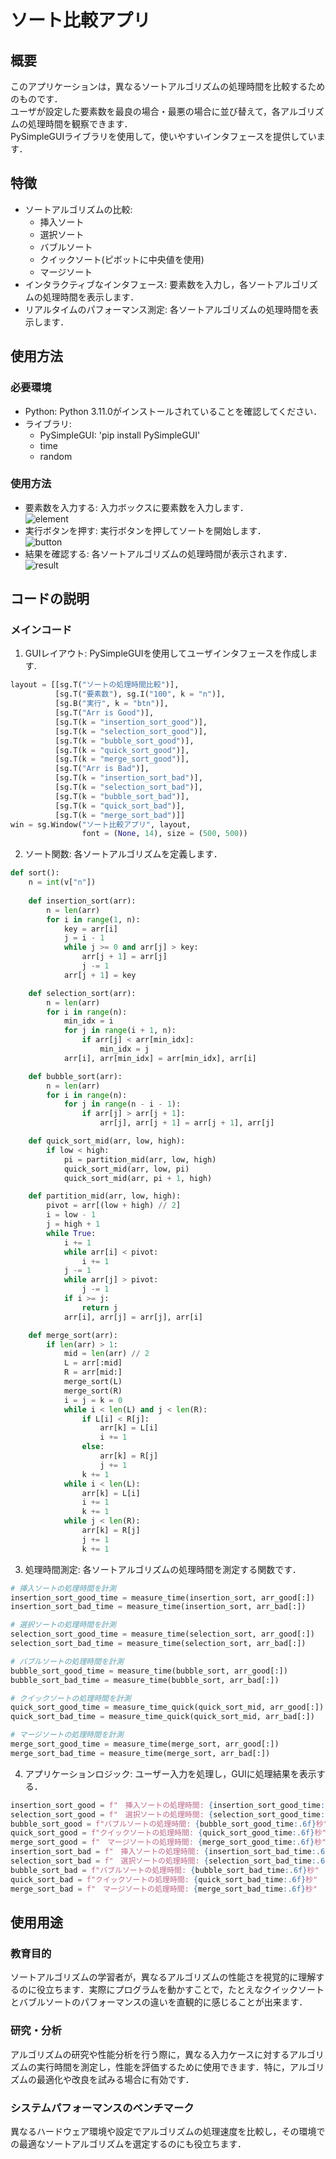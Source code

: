 # ソート比較アプリ

## 概要
このアプリケーションは，異なるソートアルゴリズムの処理時間を比較するためのものです．  
ユーザが設定した要素数を最良の場合・最悪の場合に並び替えて，各アルゴリズムの処理時間を観察できます．  
PySimpleGUIライブラリを使用して，使いやすいインタフェースを提供しています．

## 特徴
- ソートアルゴリズムの比較: 
  - 挿入ソート
  - 選択ソート
  - バブルソート
  - クイックソート(ピボットに中央値を使用)
  - マージソート
- インタラクティブなインタフェース: 要素数を入力し，各ソートアルゴリズムの処理時間を表示します．
- リアルタイムのパフォーマンス測定: 各ソートアルゴリズムの処理時間を表示します．

## 使用方法
### 必要環境
- Python: Python 3.11.0がインストールされていることを確認してください．
- ライブラリ:
  - PySimpleGUI: 'pip install PySimpleGUI'
  - time
  - random

### 使用方法
- 要素数を入力する: 入力ボックスに要素数を入力します．  
  ![element]([a40b9f51-080e-49d6-8770-8545a9774a81](https://github.com/A0yyy36/sort/blob/main/a40b9f51-080e-49d6-8770-8545a9774a81.png))
- 実行ボタンを押す: 実行ボタンを押してソートを開始します．  
  ![button](eb62f2dd-c110-49ed-9423-22ce5a183d1d)
- 結果を確認する: 各ソートアルゴリズムの処理時間が表示されます．  
  ![result](f93c7846-7983-4bfd-b3d3-9673fb9aafae)

## コードの説明
### メインコード
1. GUIレイアウト: PySimpleGUIを使用してユーザインタフェースを作成します.  
```python
layout = [[sg.T("ソートの処理時間比較")], 
          [sg.T("要素数"), sg.I("100", k = "n")], 
          [sg.B("実行", k = "btn")], 
          [sg.T("Arr is Good")],
          [sg.T(k = "insertion_sort_good")], 
          [sg.T(k = "selection_sort_good")], 
          [sg.T(k = "bubble_sort_good")], 
          [sg.T(k = "quick_sort_good")], 
          [sg.T(k = "merge_sort_good")],
          [sg.T("Arr is Bad")], 
          [sg.T(k = "insertion_sort_bad")], 
          [sg.T(k = "selection_sort_bad")], 
          [sg.T(k = "bubble_sort_bad")], 
          [sg.T(k = "quick_sort_bad")], 
          [sg.T(k = "merge_sort_bad")]]
win = sg.Window("ソート比較アプリ", layout, 
                font = (None, 14), size = (500, 500))
```
2. ソート関数: 各ソートアルゴリズムを定義します．  
```python
def sort():
    n = int(v["n"])    
    
    def insertion_sort(arr):
        n = len(arr)
        for i in range(1, n):
            key = arr[i]
            j = i - 1
            while j >= 0 and arr[j] > key:
                arr[j + 1] = arr[j]
                j -= 1
            arr[j + 1] = key

    def selection_sort(arr):
        n = len(arr)
        for i in range(n):
            min_idx = i
            for j in range(i + 1, n):
                if arr[j] < arr[min_idx]:
                    min_idx = j
            arr[i], arr[min_idx] = arr[min_idx], arr[i]

    def bubble_sort(arr):
        n = len(arr)
        for i in range(n):
            for j in range(n - i - 1):
                if arr[j] > arr[j + 1]:
                    arr[j], arr[j + 1] = arr[j + 1], arr[j]

    def quick_sort_mid(arr, low, high):
        if low < high:
            pi = partition_mid(arr, low, high)
            quick_sort_mid(arr, low, pi)
            quick_sort_mid(arr, pi + 1, high)

    def partition_mid(arr, low, high):
        pivot = arr[(low + high) // 2]
        i = low - 1
        j = high + 1
        while True:
            i += 1
            while arr[i] < pivot:
                i += 1
            j -= 1
            while arr[j] > pivot:
                j -= 1
            if i >= j:
                return j
            arr[i], arr[j] = arr[j], arr[i]

    def merge_sort(arr):
        if len(arr) > 1:
            mid = len(arr) // 2
            L = arr[:mid]
            R = arr[mid:]
            merge_sort(L)
            merge_sort(R)
            i = j = k = 0
            while i < len(L) and j < len(R):
                if L[i] < R[j]:
                    arr[k] = L[i]
                    i += 1
                else:
                    arr[k] = R[j]
                    j += 1
                k += 1
            while i < len(L):
                arr[k] = L[i]
                i += 1
                k += 1
            while j < len(R):
                arr[k] = R[j]
                j += 1
                k += 1
```

3. 処理時間測定: 各ソートアルゴリズムの処理時間を測定する関数です．  
```python
# 挿入ソートの処理時間を計測
insertion_sort_good_time = measure_time(insertion_sort, arr_good[:])
insertion_sort_bad_time = measure_time(insertion_sort, arr_bad[:])

# 選択ソートの処理時間を計測
selection_sort_good_time = measure_time(selection_sort, arr_good[:])
selection_sort_bad_time = measure_time(selection_sort, arr_bad[:])

# バブルソートの処理時間を計測
bubble_sort_good_time = measure_time(bubble_sort, arr_good[:])
bubble_sort_bad_time = measure_time(bubble_sort, arr_bad[:])

# クイックソートの処理時間を計測
quick_sort_good_time = measure_time_quick(quick_sort_mid, arr_good[:])
quick_sort_bad_time = measure_time_quick(quick_sort_mid, arr_bad[:])

# マージソートの処理時間を計測
merge_sort_good_time = measure_time(merge_sort, arr_good[:])
merge_sort_bad_time = measure_time(merge_sort, arr_bad[:])

```
4. アプリケーションロジック: ユーザー入力を処理し，GUIに処理結果を表示する．
```python
insertion_sort_good = f"　挿入ソートの処理時間: {insertion_sort_good_time:.6f}秒"
selection_sort_good = f"　選択ソートの処理時間: {selection_sort_good_time:.6f}秒"
bubble_sort_good = f"バブルソートの処理時間: {bubble_sort_good_time:.6f}秒"
quick_sort_good = f"クイックソートの処理時間: {quick_sort_good_time:.6f}秒"
merge_sort_good = f"　マージソートの処理時間: {merge_sort_good_time:.6f}秒"
insertion_sort_bad = f"　挿入ソートの処理時間: {insertion_sort_bad_time:.6f}秒"
selection_sort_bad = f"　選択ソートの処理時間: {selection_sort_bad_time:.6f}秒"
bubble_sort_bad = f"バブルソートの処理時間: {bubble_sort_bad_time:.6f}秒"
quick_sort_bad = f"クイックソートの処理時間: {quick_sort_bad_time:.6f}秒"
merge_sort_bad = f"　マージソートの処理時間: {merge_sort_bad_time:.6f}秒"
```

## 使用用途
### 教育目的
ソートアルゴリズムの学習者が，異なるアルゴリズムの性能さを視覚的に理解するのに役立ちます．実際にプログラムを動かすことで，たとえなクイックソートとバブルソートのパフォーマンスの違いを直観的に感じることが出来ます．

### 研究・分析
アルゴリズムの研究や性能分析を行う際に，異なる入力ケースに対するアルゴリズムの実行時間を測定し，性能を評価するために使用できます．特に，アルゴリズムの最適化や改良を試みる場合に有効です．

### システムパフォーマンスのベンチマーク
異なるハードウェア環境や設定でアルゴリズムの処理速度を比較し，その環境での最適なソートアルゴリズムを選定するのにも役立ちます．
